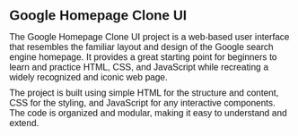 <!DOCTYPE html>
<html lang="en">

<head>
  <meta charset="UTF-8">
  <meta name="viewport" content="width=device-width, initial-scale=1.0">
  <title>Google Homepage Clone UI</title>

  <style>
    /* CSS Styles */
    #google-homepage-clone {
      font-family: Arial, sans-serif;
    }

    #google-homepage-clone h1 {
      font-size: 24px;
      font-weight: bold;
    }

    #google-homepage-clone p {
      font-size: 16px;
    }

    #google-homepage-clone .project-details {
      margin-bottom: 20px;
    }

    #google-homepage-clone .project-details p {
      margin: 10px 0;
    }

    #google-homepage-clone .project-details ul {
      padding-left: 20px;
    }

    #google-homepage-clone .project-details li {
      margin-bottom: 5px;
    }
  </style>
</head>

<body>
  <div id="google-homepage-clone">
    <h1>Google Homepage Clone UI</h1>
    <div class="project-details">
      <p>
        The Google Homepage Clone UI project is a web-based user interface that resembles the familiar layout and design of the Google search engine homepage. It provides a great starting point for beginners to learn and practice HTML, CSS, and JavaScript while recreating a widely recognized and iconic web page.
      </p>
      <p>
        The project is built using simple HTML for the structure and content, CSS for the styling, and JavaScript for any interactive components. The code is organized and modular, making it easy to understand and extend.
      </p>
    </div>
  </div>
</body>

</html>
